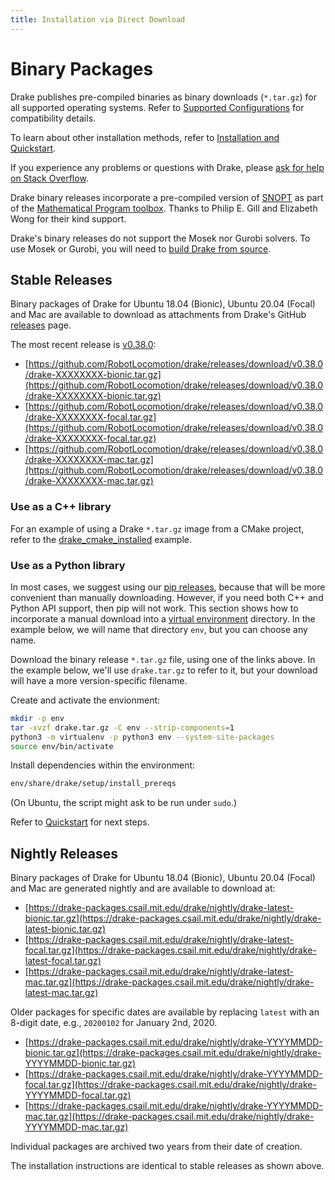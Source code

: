 ```yaml
---
title: Installation via Direct Download
---
```


# Binary Packages

Drake publishes pre-compiled binaries as binary downloads (``*.tar.gz``)
for all supported operating systems.  Refer to
[Supported Configurations](/installation.html#supported-configurations)
for compatibility details.

To learn about other installation methods, refer to
[Installation and Quickstart](/installation.html).

If you experience any problems or questions with Drake, please
[ask for help on Stack Overflow](/getting_help.html).

Drake binary releases incorporate a pre-compiled version of
[SNOPT](https://ccom.ucsd.edu/~optimizers/solvers/snopt/) as part of the
[Mathematical Program toolbox](https://drake.mit.edu/doxygen_cxx/group__solvers.html).
Thanks to Philip E. Gill and Elizabeth Wong for their kind support.

Drake's binary releases do not support the Mosek nor Gurobi solvers. To use
Mosek or Gurobi, you will need to [build Drake from source](/from_source.html).

## Stable Releases

Binary packages of Drake for Ubuntu 18.04 (Bionic), Ubuntu 20.04 (Focal) and
Mac are available to download as attachments from Drake's GitHub
[releases](https://github.com/RobotLocomotion/drake/releases) page.

The most recent release is
[v0.38.0](https://github.com/RobotLocomotion/drake/releases/tag/v0.38.0):

* [https://github.com/RobotLocomotion/drake/releases/download/v0.38.0/drake-XXXXXXXX-bionic.tar.gz](https://github.com/RobotLocomotion/drake/releases/download/v0.38.0/drake-XXXXXXXX-bionic.tar.gz)
* [https://github.com/RobotLocomotion/drake/releases/download/v0.38.0/drake-XXXXXXXX-focal.tar.gz](https://github.com/RobotLocomotion/drake/releases/download/v0.38.0/drake-XXXXXXXX-focal.tar.gz)
* [https://github.com/RobotLocomotion/drake/releases/download/v0.38.0/drake-XXXXXXXX-mac.tar.gz](https://github.com/RobotLocomotion/drake/releases/download/v0.38.0/drake-XXXXXXXX-mac.tar.gz)

### Use as a C++ library

For an example of using a Drake ``*.tar.gz`` image from a CMake project, refer
to the
[drake_cmake_installed](https://github.com/RobotLocomotion/drake-external-examples/tree/main/drake_cmake_installed)
example.

### Use as a Python library

In most cases, we suggest using our [pip releases](/pip.html), because that
will be more convenient than manually downloading.  However, if you need both
C++ and Python API support, then pip will not work.  This section shows
how to incorporate a manual download into a
[virtual environment](https://packaging.python.org/guides/installing-using-pip-and-virtual-environments/#creating-a-virtual-environment)
directory.  In the example below, we will name that directory ``env``, but you
can choose any name.

Download the binary release ``*.tar.gz`` file, using one of the links above.
In the example below, we'll use ``drake.tar.gz`` to refer to it, but your
download will have a more version-specific filename.

Create and activate the envionment:

```bash
mkdir -p env
tar -xvzf drake.tar.gz -C env --strip-components=1
python3 -m virtualenv -p python3 env --system-site-packages
source env/bin/activate
```

Install dependencies within the environment:

```bash
env/share/drake/setup/install_prereqs
````

(On Ubuntu, the script might ask to be run under ``sudo``.)

Refer to [Quickstart](/installation.html#quickstart) for next steps.

## Nightly Releases

Binary packages of Drake for Ubuntu 18.04 (Bionic), Ubuntu 20.04 (Focal) and
Mac are generated nightly and are available to download at:

* [https://drake-packages.csail.mit.edu/drake/nightly/drake-latest-bionic.tar.gz](https://drake-packages.csail.mit.edu/drake/nightly/drake-latest-bionic.tar.gz)
* [https://drake-packages.csail.mit.edu/drake/nightly/drake-latest-focal.tar.gz](https://drake-packages.csail.mit.edu/drake/nightly/drake-latest-focal.tar.gz)
* [https://drake-packages.csail.mit.edu/drake/nightly/drake-latest-mac.tar.gz](https://drake-packages.csail.mit.edu/drake/nightly/drake-latest-mac.tar.gz)

Older packages for specific dates are available by replacing ``latest`` with an
8-digit date, e.g., ``20200102`` for January 2nd, 2020.

* [https://drake-packages.csail.mit.edu/drake/nightly/drake-YYYYMMDD-bionic.tar.gz](https://drake-packages.csail.mit.edu/drake/nightly/drake-YYYYMMDD-bionic.tar.gz)
* [https://drake-packages.csail.mit.edu/drake/nightly/drake-YYYYMMDD-focal.tar.gz](https://drake-packages.csail.mit.edu/drake/nightly/drake-YYYYMMDD-focal.tar.gz)
* [https://drake-packages.csail.mit.edu/drake/nightly/drake-YYYYMMDD-mac.tar.gz](https://drake-packages.csail.mit.edu/drake/nightly/drake-YYYYMMDD-mac.tar.gz)

Individual packages are archived two years from their date of creation.

The installation instructions are identical to stable releases as shown above.
